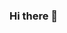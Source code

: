 ### Hi there 👋

<!--
**ojomalay/ojomalay** is a ✨ _special_ ✨ repository because its `README.md` (this file) appears on your GitHub profile.

Here are some ideas to get you started:

- kindly follow me, I will follow back
- 🌱 I’m currently learning ...
- 👯 I’m looking to collaborate on ...
- 🤔 I’m looking for help with ...
- 💬 Ask me about ...
- 📫 How to reach me: ...
- 😄 Pronouns: ...
- ⚡ Fun fact: ...
-->
